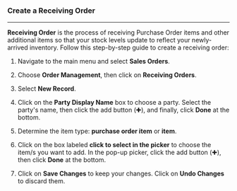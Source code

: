 ### Create a Receiving Order
___________________________

**Receiving Order** is the process of receiving Purchase Order items and other additional items so that your stock levels update to reflect your newly-arrived inventory. Follow this step-by-step guide to create a receiving order:

1. Navigate to the main menu and select **Sales Orders**.

2. Choose **Order Management**, then click on **Receiving Orders**.

3. Select **New Record**.

4. Click on the **Party Display Name** box to choose a party. Select the party's name, then click the add button (✚), and finally, click **Done** at the bottom.

5. Determine the item type: **purchase order item** or **item**.

6. Click on the box labeled **click to select in the picker** to choose the item/s you want to add. In the pop-up picker, click the add button (✚), then click **Done** at the bottom.

7. Click on **Save Changes** to keep your changes.  Click on **Undo Changes** to discard them. 

